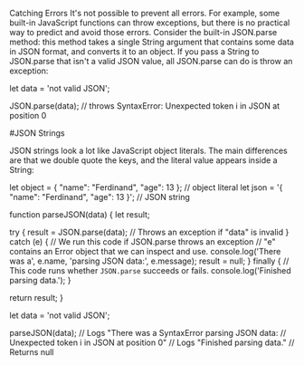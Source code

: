 Catching Errors
It's not possible to prevent all errors. For example, some built-in JavaScript functions can throw exceptions, but there is no practical way to predict and avoid those errors. Consider the built-in JSON.parse method: this method takes a single String argument that contains some data in JSON format, and converts it to an object. If you pass a String to JSON.parse that isn't a valid JSON value, all JSON.parse can do is throw an exception:

let data = 'not valid JSON';

JSON.parse(data);  // throws SyntaxError: Unexpected token i in JSON at position 0

#JSON Strings

JSON strings look a lot like JavaScript object literals. The main differences are that we double quote the keys, and the literal value appears inside a String:

let object = { "name": "Ferdinand", "age": 13 };  // object literal
let json = '{ "name": "Ferdinand", "age": 13 }';  // JSON string

function parseJSON(data) {
  let result;

  try {
    result = JSON.parse(data);  // Throws an exception if "data" is invalid
  } catch (e) {
    // We run this code if JSON.parse throws an exception
    // "e" contains an Error object that we can inspect and use.
    console.log('There was a', e.name, 'parsing JSON data:', e.message);
    result = null;
  } finally {
    // This code runs whether `JSON.parse` succeeds or fails.
    console.log('Finished parsing data.');
  }

  return result;
}

let data = 'not valid JSON';

parseJSON(data);    // Logs "There was a SyntaxError parsing JSON data:
                    //       Unexpected token i in JSON at position 0"
                    // Logs "Finished parsing data."
                    // Returns null
                    
                    
                    

